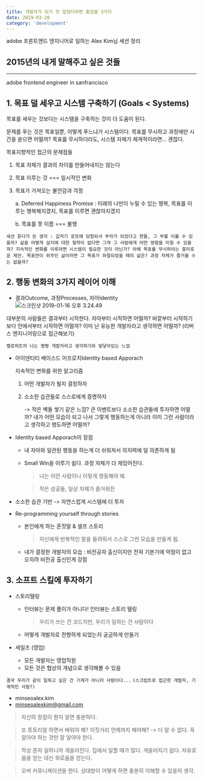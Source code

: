 ```yaml
---
title: 개발자가 되기 전 알았더라면 좋았을 3가지
date: 2019-03-20
category: 'development'
---
```


adobe 프론트엔드 엔지니어로 일하는 Alex Kim님 세션 정리

## 2015년의 내게 말해주고 싶은 것들

---

adobe frontend engineer in sanfrancisco

## 1. 목표 덜 세우고 시스템 구축하기 (Goals < Systems)

목표를 세우는 것보다는 시스템을 구축하는 것이 더 도움이 된다.

문제를 푸는 것은 목표일뿐, 어떻게 푸느냐가 시스템이다. 목표를 무시하고 과정에만 시간을 쏟으면 어떨까? 목표를 무시하더라도, 시스템 자체가 체계적이라면... 괜찮다.

목표지향적인 접근의 문제점들

1. 목표 자체가 결과의 차이를 만들어내지는 않는다

2. 목표 이루는 것 === 일시적인 변화

3. 목표가 가져오는 불안감과 걱정

   a. Deferred Happiness Promise : 미래의 나만이 누릴 수 있는 행복, 목표를 이루는 행복해지겠지, 목표를 이루면 괜찮아지겠지

   b. 목표를 못 이름 === 불행

`세션 듣다가 든 생각 : 갑자기 로또에 당첨되서 부자가 되었다고 한들, 그 부를 이룰 수 있을까? 삶을 어떻게 살지에 대한 철학이 없다면 그게 그 사람에게 어떤 영향을 미칠 수 있을까? 지속적인 변화를 이루려면 시스템이 필요한 것이 아닌가? 아예 목표를 무시하라는 흥미로운 제안. 목표만이 위주인 삶이라면 그 목표가 좌절되었을 때의 삶은? 과정 자체가 즐거울 수는 없을까?`

## 2. 행동 변화의 3가지 레이어 이해

- 결과Outcome, 과정Processes, 자아Identity ![스크린샷 2019-01-16 오후 3.24.49](https://ws2.sinaimg.cn/large/006tNc79gy1fz8eqijqi9j30e007sgnb.jpg)

대부분의 사람들은 결과부터 시작한다. 자아부터 시작하면 어떨까? 바깥부터 시작하기보다 안에서부터 시작하면 어떨까? 이미 난 유능한 개발자라고 생각하면 어떨까? (리버스 엔지니어링으로 접근해보기)

`벨로퍼트의 나는 짱짱 개발자라고 생각하기와 맞닿아있는 느낌`

- 아이덴티티 베이스드 어프로치Identity based Apporach

  지속적인 변화를 위한 알고리즘

  1. 어떤 개발자가 될지 결정하자

  2. 소소한 습관들로 스스로에게 증명하자

     -> 작은 벽돌 쌓기 같은 느낌? 큰 이벤트보다 소소한 습관들에 투자하면 어떨까? 내가 어떤 모습이 되고 나서 그렇게 행동하는게 아니라 이미 그런 사람이라고 생각하고 행도하면 어떨까?

- Identity based Apporach의 장점

  - 내 자아와 일관된 행동을 하는게 더 쉬워져서 의지력에 덜 의존하게 됨

  - Small Win을 이루기 쉽다. 과정 자체가 더 재밌어진다.

    > 나는 이런 사람이니 이렇게 행동해야 해.

    > 작은 성공들, 일상 자체가 즐거워진

* 소소한 습관 기반 -> 자연스럽게 시스템에 더 투자

* Re-programming yourself through stories

  - 본인에게 하는 혼잣말 & 셀프 스토리

    > 자신에게 반복적인 말을 들려줘서 스스로 그런 모습을 만들게 됨.

  - 내가 결정한 개발자의 모습 : 비전공자 출신이지만 전혀 기본기에 약점이 없고 오히려 비전공 출신인게 강점

## 3. 소프트 스킬에 투자하기

- 스토리텔링

  - 인터뷰는 문제 풀이가 아니다! 인터뷰는 스토리 텔링

    > 우리가 쓰는 건 코드지만, 우리가 일하는 건 사람이다

  - 어떻게 개발자로 전향하게 되었는지 궁금하게 만들기

- 세일즈 (영업)
  - 모든 개발자는 영업직원
  - 모든 것은 협상의 개념으로 생각해볼 수 있음

`결국 우리가 같이 일하고 싶은 건 기계가 아니라 사람이다...`
`(스크립트로 접근한 개발자, 기계적인 사람?)`

- minseoalex.kim
- minseoalexkim@gmail.com

> 자신의 장점이 뭔지 알면 충분하다.

> 또 튜토리얼 하면서 배워야 해? 이짓거리 언제까지 해야해? -> 다 알 수 없다. 꼭 알아야 하는 것만 잘 알아야 한다.

> 막상 혼자 일하니까 게을러진다. 집에서 일할 때가 많다. 게을러지기 쉽다. 자유로움을 얻는 대신 외로움을 얻는다.

> 오버 커뮤니케이션을 한다. 상대방이 어떻게 하면 충분히 이해할 수 있을지 생각.
